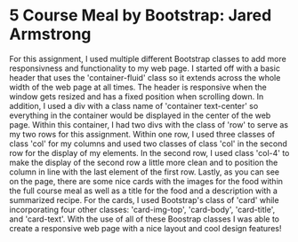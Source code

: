 # 5 Course Meal by Bootstrap: Jared Armstrong

For this assignment, I used multiple different Bootstrap classes to add more responsivness and functionality to my web page. 
I started off with a basic header that uses the 'container-fluid' class so it extends across the whole width of the web page
at all times. The header is responsive when the window gets resized and has a fixed position when scrolling down. In addition,
I used a div with a class name of 'container text-center' so everything in the container would be displayed in the center of 
the web page. Within this container, I had two divs with the class of 'row' to serve as my two rows for this assignment. Within
one row, I used three classes of class 'col' for my columns and used two classes of class 'col' in the second row for the
display of my elements. In the second row, I used class 'col-4' to make the display of the second row a little more clean and 
to position the column in line with the last element of the first row. Lastly, as you can see on the page, there are some
nice cards with the images for the food within the full course meal as well as a title for the food and a description with a 
summarized recipe. For the cards, I used Bootstrap's class of 'card' while incorporating four other classes: 'card-img-top', 
'card-body', 'card-title', and 'card-text'. With the use of all of these Boostrap classes I was able to create a responsive
web page with a nice layout and cool design features!
